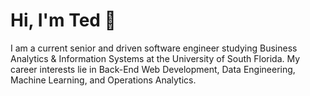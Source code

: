 # Hi, I'm Ted 👋

I am a current senior and driven software engineer studying Business Analytics & Information Systems at the University of South Florida. My career interests lie in Back-End Web Development, Data Engineering, Machine Learning, and Operations Analytics.
